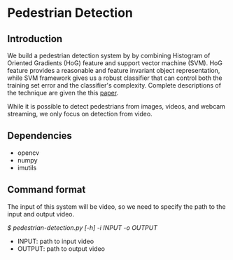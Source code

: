 # Pedestrian Detection


## Introduction
We build a pedestrian detection system by by combining Histogram of Oriented Gradients (HoG) feature and support vector machine (SVM). HoG feature provides a reasonable and feature invariant object representation, while SVM framework gives us a robust classifier that can control both the training set error and the classifier's complexity. Complete descriptions of the technique are given the this [paper](https://ieeexplore.ieee.org/document/6835619). 

While it is possible to detect pedestrians from images, videos, and webcam streaming, we only focus on detection from video.


## Dependencies
  * opencv
  * numpy
  * imutils

## Command format

The input of this system will be video, so we need to specify the path to the input and output video.

_$ pedestrian-detection.py [-h] -i INPUT -o OUTPUT_

- INPUT: path to input video
- OUTPUT: path to output video

